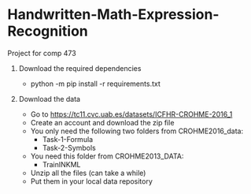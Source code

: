# Handwritten-Math-Expression-Recognition
Project for comp 473 

1. Download the required dependencies 
   - python -m pip install -r requirements.txt

2. Download the data
   - Go to https://tc11.cvc.uab.es/datasets/ICFHR-CROHME-2016_1
   - Create an account and download the zip file
   - You only need the following two folders from CROHME2016_data:
      - Task-1-Formula
      - Task-2-Symbols
   - You need this folder from CROHME2013_DATA:
      - TrainINKML
   - Unzip all the files (can take a while)
   - Put them in your local data repository
